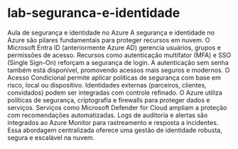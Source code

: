 # lab-seguranca-e-identidade
Aula de segurança e identidade no Azure
A segurança e identidade no Azure são pilares fundamentais para proteger recursos em nuvem.
O Microsoft Entra ID (anteriormente Azure AD) gerencia usuários, grupos e permissões de acesso.
Recursos como autenticação multifator (MFA) e SSO (Single Sign-On) reforçam a segurança de login.
A autenticação sem senha também está disponível, promovendo acessos mais seguros e modernos.
O Acesso Condicional permite aplicar políticas de segurança com base em risco, local ou dispositivo.
Identidades externas (parceiros, clientes, convidados) podem ser integradas com controle refinado.
O Azure utiliza políticas de segurança, criptografia e firewalls para proteger dados e serviços.
Serviços como Microsoft Defender for Cloud ampliam a proteção com recomendações automatizadas.
Logs de auditoria e alertas são integrados ao Azure Monitor para rastreamento e resposta a incidentes.
Essa abordagem centralizada oferece uma gestão de identidade robusta, segura e escalável na nuvem.

